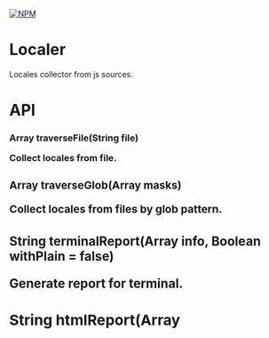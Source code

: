 [![NPM](https://nodei.co/npm/localer.png?downloads=true&downloadRank=true&stars=true)](https://nodei.co/npm/localer/)

# Localer
Locales collector from js sources.


# API

### Array<Object> traverseFile(String file)
Collect locales from file.


### Array<Object> traverseGlob(Array<String> masks)
Collect locales from files by glob pattern.


### String terminalReport(Array<Object> info, Boolean withPlain = false)
Generate report for terminal.


### String htmlReport(Array<Object> info, Boolean withPlain = false)
Generate report as html.


### diff(Array<Object> info, String pathToJson)
Show difference info.


# Global usage

```
localer [...glob patterns] [--html to generate html] [--plain to show list of locales at the end] [--compare [path to file] to show difference]
```
